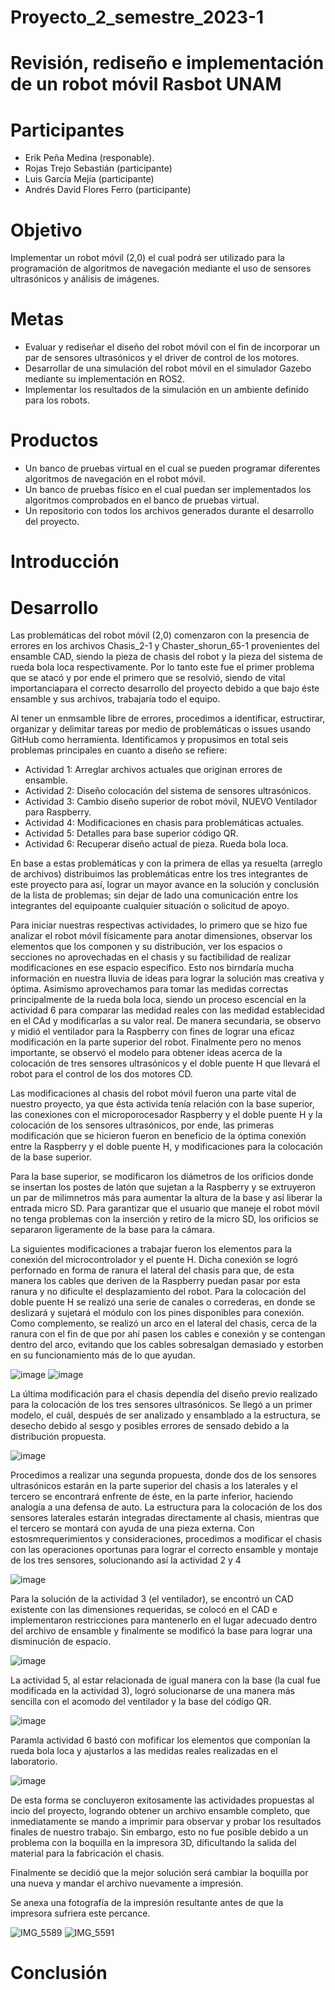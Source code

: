 # Proyecto_2_semestre_2023-1
# Revisión, rediseño e implementación de un robot móvil Rasbot UNAM

# Participantes
- Erik Peña Medina (responable).
- Rojas Trejo Sebastián (participante)
- Luis García Mejía (participante)
- Andrés David Flores Ferro (participante)

# Objetivo

Implementar un robot móvil (2,0) el cual podrá ser utilizado para la programación de algoritmos de navegación mediante el uso de sensores ultrasónicos y análisis de imágenes.

# Metas

- Evaluar y rediseñar el diseño del robot móvil con el fin de incorporar un par de sensores ultrasónicos y el driver de control de los motores. 
- Desarrollar de una simulación del robot móvil en el simulador Gazebo mediante su implementación en ROS2.
- Implementar los resultados de la simulación en un ambiente definido para los robots.

# Productos

- Un banco de pruebas virtual en el cual se pueden programar diferentes algoritmos de navegación en el robot móvil. 
- Un banco de pruebas físico en el cual puedan ser implementados los algoritmos comprobados en el banco de pruebas virtual.
- Un repositorio con todos los archivos generados durante el desarrollo del proyecto.

# Introducción



# Desarrollo

Las problemáticas del robot móvil (2,0) comenzaron con la presencia de errores en los archivos Chasis_2-1 y Chaster_shorun_65-1 provenientes del ensamble CAD, siendo la pieza de chasis del robot y la pieza del sistema de rueda bola loca respectivamente. Por lo tanto este fue el primer problema que se atacó y por ende el primero que se resolvió, siendo de vital importanciapara el correcto desarrollo del proyecto debido a que bajo éste ensamble y sus archivos, trabajaría todo el equipo.

Al tener un enmsamble libre de errores, procedimos a identificar, estructirar, organizar y delimitar tareas por medio de problemáticas o issues usando GitHub como herramienta. Identificamos y propusimos en total seis problemas principales en cuanto a diseño se refiere:

- Actividad 1: Arreglar archivos actuales que originan errores de ensamble.
- Actividad 2: Diseño colocación del sistema de sensores ultrasónicos.
- Actividad 3: Cambio diseño superior de robot móvil, NUEVO Ventilador para Raspberry.
- Actividad 4: Modificaciones en chasis para problemáticas actuales.
- Actividad 5: Detalles para base superior código QR.
- Actividad 6: Recuperar diseño actual de pieza. Rueda bola loca.

En base a estas problemáticas y con la primera de ellas ya resuelta (arreglo de archivos) distribuimos las problemáticas entre los tres integrantes de este proyecto para así, lograr un mayor avance en la solución y conclusión de la lista de problemas; sin dejar de lado una comunicación entre los integrantes del equipoante cualquier situación o solicitud de apoyo.

Para iniciar nuestras respectivas actividades, lo primero que se hizo fue analizar el robot móvil físicamente para anotar dimensiones, observar los elementos que los componen y su distribución, ver los espacios o secciones no aprovechadas en el chasis y su factibilidad de realizar modificaciones en ese espacio específico. Esto nos birndaría mucha información en nuestra lluvia de ideas para lograr la solución mas creativa y óptima. Asimismo aprovechamos para tomar las medidas correctas principalmente de la rueda bola loca, siendo un proceso escencial en la actividad 6 para comparar las medidad reales con las medidad establecidad en el CAd y modificarlas a su valor real. De manera secundaria, se observo y midió el ventilador para la Raspberry con fines de lograr una eficaz modificación en la parte superior del robot. Finalmente pero no menos importante, se observó el modelo para obtener ideas acerca de la colocación de tres sensores ultrasónicos y el doble puente H que llevará el robot para el control de los dos motores CD.

Las modificaciones al chasis del robot móvil fueron una parte vital de nuestro proyecto, ya que ésta activida tenía relación con la base superior, las conexiones con el microporocesador Raspberry y el doble puente H y la colocación de los sensores ultrasónicos, por ende, las primeras modificación que se hicieron fueron en beneficio de la óptima conexión entre la Raspberry y el doble puente H, y modificaciones para la colocación de la base superior.

Para la base superior, se modificaron los diámetros de los orificios donde se insertan los postes de latón que sujetan a la Raspberry y se extruyeron un par de milimnetros más para aumentar la altura de la base y así liberar la entrada micro SD. Para garantizar que el usuario que maneje el robot móvil no tenga problemas con la inserción y retiro de la micro SD, los orificios se separaron ligeramente de la base para la cámara.

La siguientes modificaciones a trabajar fueron los elementos para la conexión del microcontrolador y el puente H. Dicha conexión se logró perfornado en forma de ranura el lateral del chasis para que, de esta manera los cables que deriven de la Raspberry puedan pasar por esta ranura y no dificulte el desplazamiento del robot. Para la colocación del doble puente H se realizó una serie de canales o correderas, en donde se deslizará y sujetará el módulo con los pines disponibles para conexión. Como complemento, se realizó un arco en el lateral del chasis, cerca de la ranura con el fin de que por ahí pasen los cables e conexión y se contengan dentro del arco, evitando que los cables sobresalgan demasiado y estorben en su funcionamiento más de lo que ayudan.

![image](https://user-images.githubusercontent.com/42391642/212604274-cc207020-5077-4566-97f3-69bce967d1d6.png)
![image](https://user-images.githubusercontent.com/42391642/212604324-6934ea45-07c8-4d9e-b677-515ee8c0f8b4.png)

La última modificación para el chasis dependía del diseño previo realizado para la colocación de los tres sensores ultrasónicos. Se llegó a un primer modelo, el cuál, después de ser analizado y ensamblado a la estructura, se desecho debido al sesgo y posibles errores de sensado debido a la distribución propuesta.

![image](https://user-images.githubusercontent.com/42391642/212604683-fe5890d1-6e33-4c1e-bb5c-2108b7dcf41e.png)

Procedimos a realizar una segunda propuesta, donde dos de los sensores ultrasónicos estarán en la parte superior del chasis a los laterales y el tercero se encontrará enfrente de éste, en la parte inferior, haciendo analogía a una defensa de auto. La estructura para la colocación de los dos sensores laterales estarán integradas directamente al chasis, mientras que el tercero se montará con ayuda de una pieza externa. Con estosmrequerimientos y consideraciones, procedimos a modificar el chasis con las operaciones oportunas para lograr el correcto ensamble y montaje de los tres sensores, solucionando así la actividad 2 y 4

![image](https://user-images.githubusercontent.com/42391642/212605092-e890cfb2-9766-4a88-b0b4-de7fb43a52a3.png)

Para la solución de la actividad 3 (el ventilador), se encontró un CAD existente con las dimensiones requeridas, se colocó en el CAD e implementaron restricciones para mantenerlo en el lugar adecuado dentro del archivo de ensamble y finalmente se modificó la base para lograr una disminución de espacio.

![image](https://user-images.githubusercontent.com/42391642/212605892-d9da0a0b-eb94-4a3a-a07d-c84604dd0a06.png)

La actividad 5, al estar relacionada de igual manera con la base (la cual fue modificada en la actividad 3), logró solucionarse de una manera más sencilla con el acomodo del ventilador y la base del código QR.

![image](https://user-images.githubusercontent.com/42391642/212606318-d1f9dedf-eb36-421d-8e6d-9f46f7a7fd30.png)

Paramla actividad 6 bastó con mofificar los elementos que componían la rueda bola loca y ajustarlos a las medidas reales realizadas en el laboratorio.

![image](https://user-images.githubusercontent.com/42391642/212606375-01f496ec-193f-48f4-8205-17df116cdbf6.png)

De esta forma se concluyeron exitosamente las actividades propuestas al incio del proyecto, logrando obtener un archivo ensamble completo, que inmediatamente se mando a imprimir para observar y probar los resultados finales de nuestro trabajo. Sin embargo, esto no fue posible debido a un problema con la boquilla en la impresora 3D, dificultando la salida del material para la fabricación el chasis. 

Finalmente se decidió que la mejor solución será cambiar la boquilla por una nueva y mandar el archivo nuevamente a impresión.

Se anexa una fotografía de la impresión resultante antes de que la impresora sufriera este percance.

![IMG_5589](https://user-images.githubusercontent.com/42391642/212607940-1cbf31d9-646b-418d-8706-08bab4f79812.JPG)
![IMG_5591](https://user-images.githubusercontent.com/42391642/212607959-23c397f9-b5a9-4b56-9d2e-9c984d4c3a75.JPG)

# Conclusión

